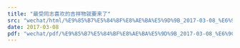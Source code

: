 ```yaml
---
title: "最受同志喜欢的吉祥物就要来了"
src: "wechat/html/%E9%85%B7%E5%84%BF%E8%AE%BA%E5%9D%9B_2017-03-08_%E6%9C%80%E5%8F%97%E5%90%8C%E5%BF%97%E5%96%9C%E6%AC%A2%E7%9A%84%E5%90%89%E7%A5%A5%E7%89%A9%E5%B0%B1%E8%A6%81%E6%9D%A5%E4%BA%86.html"
date: 2017-03-08
pdf: "wechat/pdf/%E9%85%B7%E5%84%BF%E8%AE%BA%E5%9D%9B_2017-03-08_%E6%9C%80%E5%8F%97%E5%90%8C%E5%BF%97%E5%96%9C%E6%AC%A2%E7%9A%84%E5%90%89%E7%A5%A5%E7%89%A9%E5%B0%B1%E8%A6%81%E6%9D%A5%E4%BA%86.pdf"
---
```

